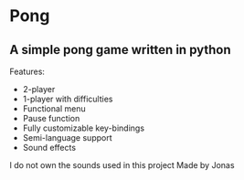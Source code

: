 # Pong
## A simple pong game written in python

Features:
- 2-player
- 1-player with difficulties
- Functional menu
- Pause function
- Fully customizable key-bindings
- Semi-language support
- Sound effects

I do not own the sounds used in this project
Made by Jonas
